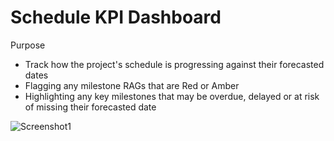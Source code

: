 # Schedule KPI Dashboard

Purpose
- Track how the project's schedule is progressing against their forecasted dates
- Flagging any milestone RAGs that are Red or Amber
- Highlighting any key milestones that may be overdue, delayed or at risk of missing their forecasted date

![Screenshot1](/Images/Schedule_KPI_For_Portfolio_Screenshot.PNG)
